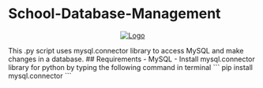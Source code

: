 # School-Database-Management
<p align="center">
  <a href="https://github.com/vanshhhhh">
    <img src="https://github.com/vanshhhhh/vanshhhhh.github.io/blob/master/assets/img/database.jpg" alt="Logo"> 
  </a>
</p>
This .py script uses mysql.connector library to access MySQL and make changes in a database.
## Requirements
- MySQL
- Install mysql.connector library for python by typing the following command in terminal
```
pip install mysql.connector
```

